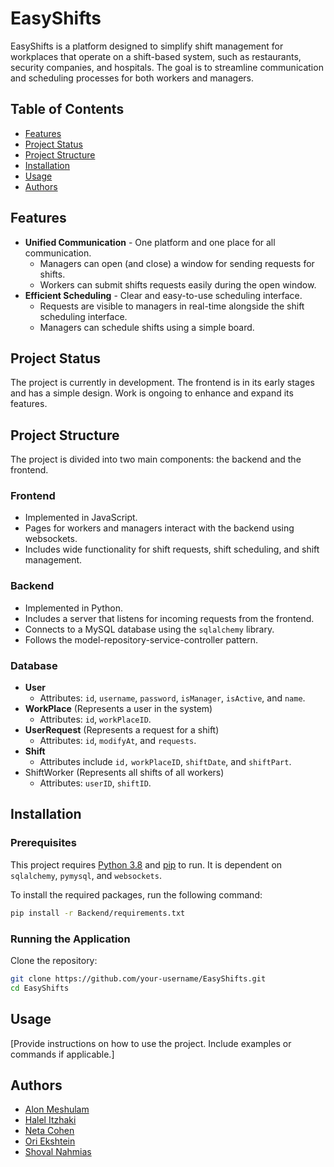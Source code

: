 # EasyShifts

EasyShifts is a platform designed to simplify shift management for workplaces that operate on a shift-based system, such as restaurants, security companies, and hospitals. The goal is to streamline communication and scheduling processes for both workers and managers.

## Table of Contents
* [Features](#features)
* [Project Status](#project-status)
* [Project Structure](#project-structure)
* [Installation](#installation)
* [Usage](#usage)
* [Authors](#authors)

## Features
* **Unified Communication** - One platform and one place for all communication.
  * Managers can open (and close) a window for sending requests for shifts.
  * Workers can submit shifts requests easily during the open window.
* **Efficient Scheduling** - Clear and easy-to-use scheduling interface.
  * Requests are visible to managers in real-time alongside the shift scheduling interface.
  * Managers can schedule shifts using a simple board.

## Project Status
The project is currently in development. The frontend is in its early stages and has a simple design. Work is ongoing to enhance and expand its features.

## Project Structure
The project is divided into two main components: the backend and the frontend.

### Frontend
* Implemented in JavaScript.
* Pages for workers and managers interact with the backend using websockets.
* Includes wide functionality for shift requests, shift scheduling, and shift management.

### Backend
* Implemented in Python.
* Includes a server that listens for incoming requests from the frontend.
* Connects to a MySQL database using the `sqlalchemy` library.
* Follows the model-repository-service-controller pattern.

### Database
* **User**
  * Attributes: `id`, `username`, `password`, `isManager`, `isActive`, and `name`.
* **WorkPlace** (Represents a user in the system)
  * Attributes: `id`, `workPlaceID`.
* **UserRequest** (Represents a request for a shift)
  * Attributes:  `id`, `modifyAt`, and `requests`.
* **Shift**
  * Attributes include `id,` `workPlaceID`, `shiftDate`, and `shiftPart`.
* ShiftWorker (Represents all shifts of all workers)
  * Attributes: `userID`, `shiftID`.

## Installation

### Prerequisites

This project requires [Python 3.8](https://www.python.org/downloads/release/python-380/) and [pip](https://pip.pypa.io/en/stable/installing/) to run. 
It is dependent on `sqlalchemy`, `pymysql`, and `websockets`.

To install the required packages, run the following command:

```bash
pip install -r Backend/requirements.txt
```

### Running the Application
Clone the repository:

```bash
git clone https://github.com/your-username/EasyShifts.git
cd EasyShifts
```

## Usage
[Provide instructions on how to use the project. Include examples or commands if applicable.]

## Authors
* [Alon Meshulam](https://github.com/AlonMesh/EasyShifts)
* [Halel Itzhaki](https://github.com/halelitzhaki)
* [Neta Cohen](https://github.com/NetaCohen4)
* [Ori Ekshtein](https://github.com/ori-eksh)
* [Shoval Nahmias](https://github.com/Shovshi)